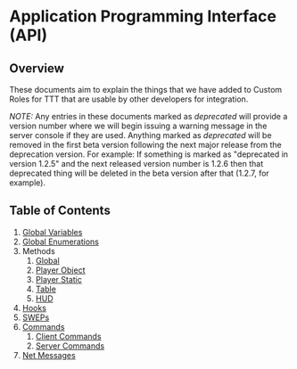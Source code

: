 # Application Programming Interface (API)
## Overview
These documents aim to explain the things that we have added to Custom Roles for TTT that are usable by other developers for integration.

*NOTE:* Any entries in these documents marked as *deprecated* will provide a version number where we will begin issuing a warning message in the server console if they are used. Anything marked as *deprecated* will be removed in the first beta version following the next major release from the deprecation version. For example: If something is marked as "deprecated in version 1.2.5" and the next released version number is 1.2.6 then that deprecated thing will be deleted in the beta version after that (1.2.7, for example).

## Table of Contents
1. [Global Variables](GLOBAL_VARIABLES.md)
1. [Global Enumerations](GLOBAL_ENUMERATIONS.md)
1. Methods
   1. [Global](METHODS_GLOBAL.md)
   1. [Player Object](METHODS_PLAYER_OBJECT.md)
   1. [Player Static](METHODS_PLAYER_STATIC.md)
   1. [Table](METHODS_TABLE.md)
   1. [HUD](METHODS_HUD.md)
1. [Hooks](HOOKS.md)
1. [SWEPs](SWEPS.md)
1. [Commands](COMMANDS.md)
   1. [Client Commands](COMMANDS.md#Client-Commands)
   1. [Server Commands](COMMANDS.md#Server-Commands)
1. [Net Messages](NET_MESSAGES.md)
